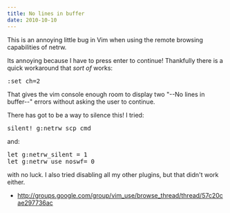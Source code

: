 ```yaml
---
title: No lines in buffer 
date: 2010-10-10
---
```

This is an annoying little bug in Vim when using the remote browsing capabilities of netrw.

Its annoying because I have to press enter to continue! Thankfully there is a quick workaround that *sort of* works:

<pre class="sh_sh">
:set ch=2
</pre>

That gives the vim console enough room to display two  "--No lines in buffer--" errors without asking the user to continue.

There has got to be a way to silence this! I tried:

<pre class="sh_sh">
silent! g:netrw_scp_cmd
</pre>

and:

<pre class="sh_sh">
let g:netrw_silent = 1
let g:netrw_use_noswf= 0
</pre>

with no luck. I also tried disabling all my other plugins, but that didn't work either.

* <http://groups.google.com/group/vim_use/browse_thread/thread/57c20cae297736ac>

